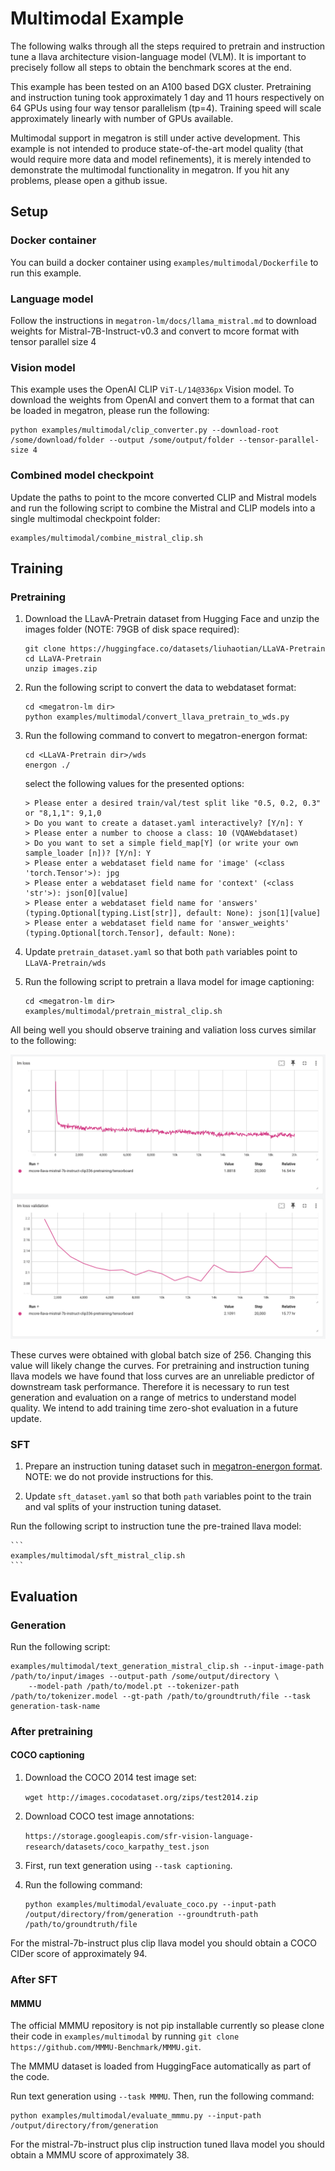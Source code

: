 # Multimodal Example

The following walks through all the steps required to pretrain and instruction tune a llava architecture vision-language model (VLM). It is important to precisely follow all steps to obtain the benchmark scores at the end.

This example has been tested on an A100 based DGX cluster. Pretraining and instruction tuning took approximately 1 day and 11 hours respectively on 64 GPUs using four way tensor parallelism (tp=4). Training speed will scale approximately linearly with number of GPUs available.

Multimodal support in megatron is still under active development. This example is not intended to produce state-of-the-art model quality (that would require more data and model refinements), it is merely intended to demonstrate the multimodal functionality in megatron. If you hit any problems, please open a github issue.

## Setup

### Docker container

You can build a docker container using `examples/multimodal/Dockerfile` to run this example.

### Language model

Follow the instructions in `megatron-lm/docs/llama_mistral.md` to download weights for Mistral-7B-Instruct-v0.3 and convert to mcore format with tensor parallel size 4

### Vision model

This example uses the OpenAI CLIP `ViT-L/14@336px` Vision model. To download the weights from OpenAI and convert them to a format that can be loaded in megatron, please run the following:

```
python examples/multimodal/clip_converter.py --download-root /some/download/folder --output /some/output/folder --tensor-parallel-size 4
```

### Combined model checkpoint

Update the paths to point to the mcore converted CLIP and Mistral models and run the following script to combine the Mistral and CLIP models into a single multimodal checkpoint folder:

```
examples/multimodal/combine_mistral_clip.sh
```

## Training

### Pretraining

1. Download the LLavA-Pretrain dataset from Hugging Face and unzip the images folder (NOTE: 79GB of disk space required):

    ```
    git clone https://huggingface.co/datasets/liuhaotian/LLaVA-Pretrain
    cd LLaVA-Pretrain
    unzip images.zip
    ```

3. Run the following script to convert the data to webdataset format:

    ```
    cd <megatron-lm dir>
    python examples/multimodal/convert_llava_pretrain_to_wds.py
    ```

4. Run the following command to convert to megatron-energon format:

    ```
    cd <LLaVA-Pretrain dir>/wds
    energon ./
    ```

    select the following values for the presented options:

    ```
    > Please enter a desired train/val/test split like "0.5, 0.2, 0.3" or "8,1,1": 9,1,0
    > Do you want to create a dataset.yaml interactively? [Y/n]: Y
    > Please enter a number to choose a class: 10 (VQAWebdataset)
    > Do you want to set a simple field_map[Y] (or write your own sample_loader [n])? [Y/n]: Y
    > Please enter a webdataset field name for 'image' (<class 'torch.Tensor'>): jpg
    > Please enter a webdataset field name for 'context' (<class 'str'>): json[0][value]
    > Please enter a webdataset field name for 'answers' (typing.Optional[typing.List[str]], default: None): json[1][value]
    > Please enter a webdataset field name for 'answer_weights' (typing.Optional[torch.Tensor], default: None):
    ```

5. Update `pretrain_dataset.yaml` so that both `path` variables point to `LLaVA-Pretrain/wds`

6. Run the following script to pretrain a llava model for image captioning:

    ```
    cd <megatron-lm dir>
    examples/multimodal/pretrain_mistral_clip.sh
    ```

All being well you should observe training and valiation loss curves similar to the following:

<img src="assets/pretrain_curves.png" alt="Pretraining loss curves" width="600"/>

These curves were obtained with global batch size of 256. Changing this value will likely change the curves. For pretraining and instruction tuning llava models we have found that loss curves are an unreliable predictor of downstream task performance. Therefore it is necessary to run test generation and evaluation on a range of metrics to understand model quality. We intend to add training time zero-shot evaluation in a future update.

### SFT

1. Prepare an instruction tuning dataset such in [megatron-energon format](https://nvidia.github.io/Megatron-Energon/data_prep.html#). NOTE: we do not provide instructions for this.

5. Update `sft_dataset.yaml` so that both `path` variables point to the train and val splits of your instruction tuning dataset.

Run the following script to instruction tune the pre-trained llava model:

    ```
    examples/multimodal/sft_mistral_clip.sh
    ```

## Evaluation

### Generation

Run the following script:

```
examples/multimodal/text_generation_mistral_clip.sh --input-image-path /path/to/input/images --output-path /some/output/directory \
    --model-path /path/to/model.pt --tokenizer-path /path/to/tokenizer.model --gt-path /path/to/groundtruth/file --task generation-task-name
```

### After pretraining

#### COCO captioning

1. Download the COCO 2014 test image set:

    ```wget http://images.cocodataset.org/zips/test2014.zip```

2. Download COCO test image annotations:

    ```https://storage.googleapis.com/sfr-vision-language-research/datasets/coco_karpathy_test.json```

3. First, run text generation using `--task captioning`.

4. Run the following command:

    ```
    python examples/multimodal/evaluate_coco.py --input-path /output/directory/from/generation --groundtruth-path /path/to/groundtruth/file
    ```

For the mistral-7b-instruct plus clip llava model you should obtain a COCO CIDer score of approximately 94.

### After SFT

#### MMMU

The official MMMU repository is not pip installable currently so please clone their code in `examples/multimodal` by running `git clone https://github.com/MMMU-Benchmark/MMMU.git`.

The MMMU dataset is loaded from HuggingFace automatically as part of the code.

Run text generation using `--task MMMU`. Then, run the following command:

```
python examples/multimodal/evaluate_mmmu.py --input-path /output/directory/from/generation
```

For the mistral-7b-instruct plus clip instruction tuned llava model you should obtain a MMMU score of approximately 38.
